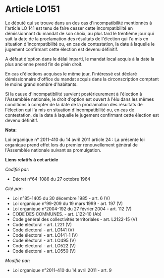 # Article LO151

Le député qui se trouve dans un des cas d'incompatibilité mentionnés à l'article LO 141 est tenu de faire cesser cette
incompatibilité en démissionnant du mandat de son choix, au plus tard le trentième jour qui suit la date de la proclamation
des résultats de l'élection qui l'a mis en situation d'incompatibilité ou, en cas de contestation, la date à laquelle le
jugement confirmant cette élection est devenu définitif. 

A défaut d'option dans le délai imparti, le mandat local acquis à la date la plus ancienne prend fin de plein droit. 

En cas d'élections acquises le même jour, l'intéressé est déclaré démissionnaire d'office du mandat acquis dans la
circonscription comptant le moins grand nombre d'habitants. 

Si la cause d'incompatibilité survient postérieurement à l'élection à l'Assemblée nationale, le droit d'option est ouvert à
l'élu dans les mêmes conditions à compter de la date de la proclamation des résultats de l'élection qui l'a mis en situation
d'incompatibilité ou, en cas de contestation, de la date à laquelle le jugement confirmant cette élection est devenu
définitif.

**Nota:**

Loi organique n° 2011-410 du 14 avril 2011 article 24 : La présente loi organique prend effet lors du premier renouvellement
général de l'Assemblée nationale suivant sa promulgation.

**Liens relatifs à cet article**

_Codifié par_:

  - Décret n°64-1086 du 27 octobre 1964

_Cité par_:

  - Loi n°85-1405 du 30 décembre 1985 - art. 6 (V)
  - Loi organique n°99-209 du 19 mars 1999 - art. 197 (V)
  - Loi organique n°2004-192 du 27 février 2004 - art. 112 (V)
  - CODE DES COMMUNES. - art. L122-10 (Ab)
  - Code général des collectivités territoriales - art. L2122-15 (V)
  - Code électoral - art. L221 (V)
  - Code électoral - art. LO141 (V)
  - Code électoral - art. LO141-1 (V)
  - Code électoral - art. LO495 (V)
  - Code électoral - art. LO522 (V)
  - Code électoral - art. LO550 (V)

_Modifié par_:

  - Loi organique n°2011-410 du 14 avril 2011 - art. 9
